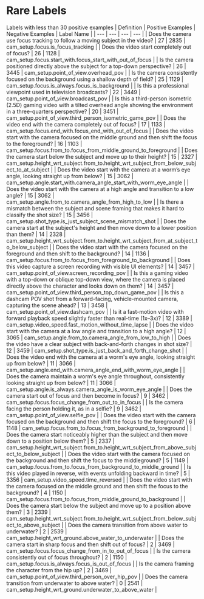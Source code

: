 # Rare Labels
Labels with less than 30 positive examples
| Definition | Positive Examples | Negative Examples | Label Name |
| --- | --- | --- | --- |
| Does the camera use focus tracking to follow a moving subject in the video? | 27 | 2835 | cam_setup.focus.is_focus_tracking |
| Does the video start completely out of focus? | 26 | 1128 | cam_setup.focus.start_with.focus_start_with_out_of_focus |
| Is the camera positioned directly above the subject for a top-down perspective? | 26 | 3445 | cam_setup.point_of_view.overhead_pov |
| Is the camera consistently focused on the background using a shallow depth of field? | 25 | 1129 | cam_setup.focus.is_always.focus_is_background |
| Is this a professional viewpoint used in television broadcasts? | 22 | 3449 | cam_setup.point_of_view.broadcast_pov |
| Is this a third-person isometric (2.5D) gaming video with a tilted overhead angle showing the environment in a three-quarters perspective? | 20 | 3451 | cam_setup.point_of_view.third_person_isometric_game_pov |
| Does the video end with the camera completely out of focus? | 17 | 1133 | cam_setup.focus.end_with.focus_end_with_out_of_focus |
| Does the video start with the camera focused on the middle ground and then shift the focus to the foreground? | 16 | 1103 | cam_setup.focus.from_to.focus_from_middle_ground_to_foreground |
| Does the camera start below the subject and move up to their height? | 15 | 2327 | cam_setup.height_wrt_subject.from_to.height_wrt_subject_from_below_subject_to_at_subject |
| Does the video start with the camera at a worm’s eye angle, looking straight up from below? | 15 | 3062 | cam_setup.angle.start_with.camera_angle_start_with_worm_eye_angle |
| Does the video start with the camera at a high angle and transition to a low angle? | 15 | 3062 | cam_setup.angle.from_to.camera_angle_from_high_to_low |
| Is there a mismatch between the subject and scene framing that makes it hard to classify the shot size? | 15 | 3456 | cam_setup.shot_type.is_just_subject_scene_mismatch_shot |
| Does the camera start at the subject's height and then move down to a lower position than them? | 14 | 2328 | cam_setup.height_wrt_subject.from_to.height_wrt_subject_from_at_subject_to_below_subject |
| Does the video start with the camera focused on the foreground and then shift to the background? | 14 | 1136 | cam_setup.focus.from_to.focus_from_foreground_to_background |
| Does this video capture a screen recording with visible UI elements? | 14 | 3457 | cam_setup.point_of_view.screen_recording_pov |
| Is this a gaming video with a top-down or oblique top-down view, where the camera is placed directly above the character and looks down on them? | 14 | 3457 | cam_setup.point_of_view.third_person_top_down_game_pov |
| Is this a dashcam POV shot from a forward-facing, vehicle-mounted camera, capturing the scene ahead? | 13 | 3458 | cam_setup.point_of_view.dashcam_pov |
| Is it a fast-motion video with forward playback speed slightly faster than real-time (1x–3x)? | 12 | 3389 | cam_setup.video_speed.fast_motion_without_time_lapse |
| Does the video start with the camera at a low angle and transition to a high angle? | 12 | 3065 | cam_setup.angle.from_to.camera_angle_from_low_to_high |
| Does the video have a clear subject with back-and-forth changes in shot size? | 12 | 3459 | cam_setup.shot_type.is_just_back_and_forth_change_shot |
| Does the video end with the camera at a worm's eye angle, looking straight up from below? | 11 | 3066 | cam_setup.angle.end_with.camera_angle_end_with_worm_eye_angle |
| Does the camera maintain a worm's eye angle throughout, consistently looking straight up from below? | 11 | 3066 | cam_setup.angle.is_always.camera_angle_is_worm_eye_angle |
| Does the camera start out of focus and then become in focus? | 9 | 3462 | cam_setup.focus.focus_change_from_out_to_in_focus |
| Is the camera facing the person holding it, as in a selfie? | 9 | 3462 | cam_setup.point_of_view.selfie_pov |
| Does the video start with the camera focused on the background and then shift the focus to the foreground? | 6 | 1148 | cam_setup.focus.from_to.focus_from_background_to_foreground |
| Does the camera start noticeably higher than the subject and then move down to a position below them? | 5 | 2337 | cam_setup.height_wrt_subject.from_to.height_wrt_subject_from_above_subject_to_below_subject |
| Does the video start with the camera focused on the background and then shift the focus to the middleground? | 5 | 1149 | cam_setup.focus.from_to.focus_from_background_to_middle_ground |
| Is this video played in reverse, with events unfolding backward in time? | 5 | 3356 | cam_setup.video_speed.time_reversed |
| Does the video start with the camera focused on the middle ground and then shift the focus to the background? | 4 | 1150 | cam_setup.focus.from_to.focus_from_middle_ground_to_background |
| Does the camera start below the subject and move up to a position above them? | 3 | 2339 | cam_setup.height_wrt_subject.from_to.height_wrt_subject_from_below_subject_to_above_subject |
| Does the camera transition from above water to underwater? | 2 | 2539 | cam_setup.height_wrt_ground.above_water_to_underwater |
| Does the camera start in sharp focus and then shift out of focus? | 2 | 3469 | cam_setup.focus.focus_change_from_in_to_out_of_focus |
| Is the camera consistently out of focus throughout? | 2 | 1150 | cam_setup.focus.is_always.focus_is_out_of_focus |
| Is the camera framing the character from the hip up? | 2 | 3469 | cam_setup.point_of_view.third_person_over_hip_pov |
| Does the camera transition from underwater to above water? | 0 | 2541 | cam_setup.height_wrt_ground.underwater_to_above_water |
